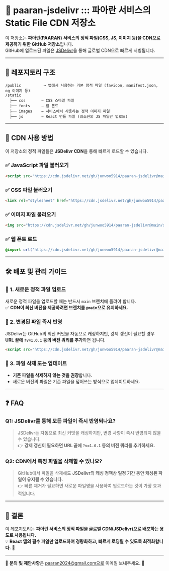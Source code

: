 # 🚀 paaran-jsdelivr ::: 파아란 서비스의 Static File CDN 저장소
이 저장소는 **파아란(PAARAN) 서비스의 정적 파일(CSS, JS, 이미지 등)을 CDN으로 제공하기 위한 GitHub 저장소**입니다.  
GitHub에 업로드된 파일은 [JSDelivr](https://www.jsdelivr.com/)을 통해 글로벌 CDN으로 빠르게 서빙됩니다.  

---

## 📂 레포지토리 구조
```
/public          → 앱에서 사용하는 기본 정적 파일 (favicon, manifest.json, og 이미지 등)
/static
  ├── css       → CSS 스타일 파일
  ├── fonts     → 웹 폰트
  ├── images    → 서비스에서 사용하는 정적 이미지 파일
  ├── js        → React 번들 파일 (최소한의 JS 파일만 업로드)
```

---

## 🚀 CDN 사용 방법
이 저장소의 정적 파일들은 **JSDelivr CDN**을 통해 빠르게 로드할 수 있습니다.

### ✅ JavaScript 파일 불러오기
```html
<script src="https://cdn.jsdelivr.net/gh/junwoo5914/paaran-jsdelivr@main/static/js/main.js"></script>
```

### ✅ CSS 파일 불러오기
```html
<link rel="stylesheet" href="https://cdn.jsdelivr.net/gh/junwoo5914/paaran-jsdelivr@main/static/css/main.css">
```

### ✅ 이미지 파일 불러오기
```html
<img src="https://cdn.jsdelivr.net/gh/junwoo5914/paaran-jsdelivr@main/static/images/logo.png" />
```

### ✅ 웹 폰트 로드
```css
@import url('https://cdn.jsdelivr.net/gh/junwoo5914/paaran-jsdelivr@main/static/fonts/pretendard.css');
```

---

## 🛠 배포 및 관리 가이드
### 📌 1. 새로운 정적 파일 업로드
새로운 정적 파일을 업로드할 때는 반드시 `main` 브랜치에 올려야 합니다.  
✅ **CDN이 최신 버전을 제공하려면 브랜치를 `@main`으로 유지하세요.**

### 📌 2. 변경된 파일 즉시 반영
JSDelivr는 GitHub의 최신 커밋을 자동으로 캐싱하지만, 강제 갱신이 필요할 경우 **URL 끝에 `?v=1.0.1` 등의 버전 쿼리를 추가**하면 됩니다.

```html
<script src="https://cdn.jsdelivr.net/gh/junwoo5914/paaran-jsdelivr@main/static/js/main.js?v=1.0.1"></script>
```

### 📌 3. 파일 삭제 또는 업데이트
- **기존 파일을 삭제하지 않는 것을 권장**합니다.  
- 새로운 버전의 파일은 기존 파일을 덮어쓰는 방식으로 업데이트하세요.  

---

## ❓ FAQ
### **Q1: JSDelivr를 통해 모든 파일이 즉시 반영되나요?**
> JSDelivr는 자동으로 최신 커밋을 캐싱하지만, 변경 사항이 즉시 반영되지 않을 수 있습니다.  
> 👉 **강제 갱신이 필요하면 URL 끝에 `?v=1.0.1` 등의 버전 쿼리를 추가하세요.**

### **Q2: CDN에서 특정 파일을 삭제할 수 있나요?**
> GitHub에서 파일을 삭제해도 **JSDelivr의 캐싱 정책상 일정 기간 동안 캐싱된 파일이 유지될 수 있습니다.**  
> 👉 빠른 제거가 필요하면 새로운 파일명을 사용하여 업로드하는 것이 가장 효과적입니다.

---

## 🚀 결론
이 레포지토리는 **파아란 서비스의 정적 파일을 글로벌 CDN(JSDelivr)으로 배포하는 용도로 사용됩니다.**  
💡 **React 앱의 필수 파일만 업로드하여 경량화하고, 빠르게 로딩될 수 있도록 최적화합니다.** 🚀

---

📌 **문의 및 제안사항**은 paaran2024@gmail.com으로 이메일 보내주세요. 🙌
